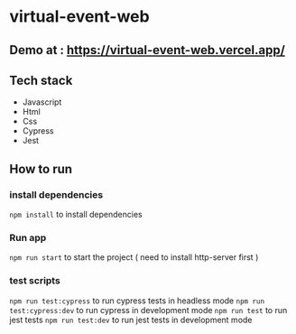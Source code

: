 # virtual-event-web

## Demo at : https://virtual-event-web.vercel.app/

## Tech stack
* Javascript
* Html
* Css
* Cypress
* Jest

## How to run
### install dependencies

```npm install``` to install dependencies

### Run app

```npm run start``` to start the project ( need to install http-server first )

### test scripts

```npm run test:cypress``` to run cypress tests in headless mode
```npm run test:cypress:dev``` to run cypress in development mode
```npm run test``` to run jest tests
```npm run test:dev``` to run jest tests in development mode
